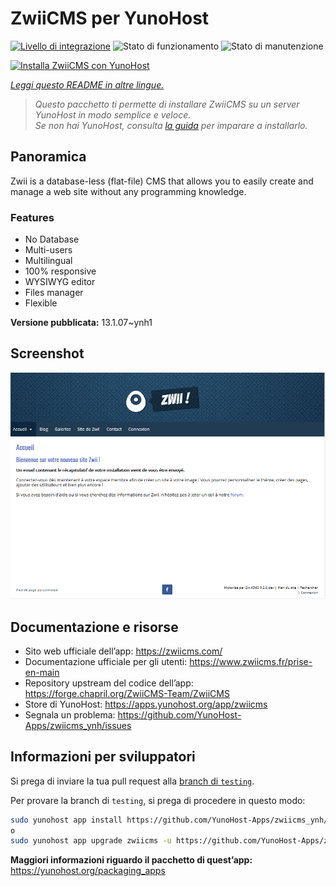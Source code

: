 <!--
N.B.: Questo README è stato automaticamente generato da <https://github.com/YunoHost/apps/tree/master/tools/readme_generator>
NON DEVE essere modificato manualmente.
-->

# ZwiiCMS per YunoHost

[![Livello di integrazione](https://dash.yunohost.org/integration/zwiicms.svg)](https://dash.yunohost.org/appci/app/zwiicms) ![Stato di funzionamento](https://ci-apps.yunohost.org/ci/badges/zwiicms.status.svg) ![Stato di manutenzione](https://ci-apps.yunohost.org/ci/badges/zwiicms.maintain.svg)

[![Installa ZwiiCMS con YunoHost](https://install-app.yunohost.org/install-with-yunohost.svg)](https://install-app.yunohost.org/?app=zwiicms)

*[Leggi questo README in altre lingue.](./ALL_README.md)*

> *Questo pacchetto ti permette di installare ZwiiCMS su un server YunoHost in modo semplice e veloce.*  
> *Se non hai YunoHost, consulta [la guida](https://yunohost.org/install) per imparare a installarlo.*

## Panoramica

Zwii is a database-less (flat-file) CMS that allows you to easily create and manage a web site without any programming knowledge.

### Features

- No Database
- Multi-users
- Multilingual
- 100% responsive
- WYSIWYG editor
- Files manager
- Flexible


**Versione pubblicata:** 13.1.07~ynh1

## Screenshot

![Screenshot di ZwiiCMS](./doc/screenshots/dashboard.png)

## Documentazione e risorse

- Sito web ufficiale dell’app: <https://zwiicms.com/>
- Documentazione ufficiale per gli utenti: <https://www.zwiicms.fr/prise-en-main>
- Repository upstream del codice dell’app: <https://forge.chapril.org/ZwiiCMS-Team/ZwiiCMS>
- Store di YunoHost: <https://apps.yunohost.org/app/zwiicms>
- Segnala un problema: <https://github.com/YunoHost-Apps/zwiicms_ynh/issues>

## Informazioni per sviluppatori

Si prega di inviare la tua pull request alla [branch di `testing`](https://github.com/YunoHost-Apps/zwiicms_ynh/tree/testing).

Per provare la branch di `testing`, si prega di procedere in questo modo:

```bash
sudo yunohost app install https://github.com/YunoHost-Apps/zwiicms_ynh/tree/testing --debug
o
sudo yunohost app upgrade zwiicms -u https://github.com/YunoHost-Apps/zwiicms_ynh/tree/testing --debug
```

**Maggiori informazioni riguardo il pacchetto di quest’app:** <https://yunohost.org/packaging_apps>
